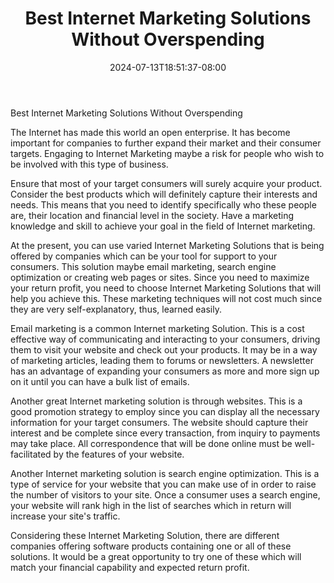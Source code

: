 ﻿---
title: "Best Internet Marketing Solutions Without Overspending"
date: 2024-07-13T18:51:37-08:00
description: "25 articles marketing Tips for Web Success"
featured_image: "/images/25 articles marketing.jpg"
tags: ["25 articles marketing"]
---

Best Internet Marketing Solutions Without Overspending

The Internet has made this world an open enterprise. It has become important for companies to further expand their market and their consumer targets. Engaging to Internet Marketing maybe a risk for people who wish to be involved with this type of business.

Ensure that most of  your target consumers will surely acquire your product. Consider the best products which will definitely capture their interests and needs. This means that you need to identify specifically who these people are, their location and financial level in the society. Have a marketing knowledge and skill to achieve your goal in the field of Internet marketing.

At the present, you can use varied Internet Marketing Solutions that is being offered by companies which can be your tool for support to your consumers. This solution maybe email marketing, search engine optimization or creating web pages or sites. Since you need to maximize your return profit, you need to choose Internet Marketing Solutions that will help you achieve this. These marketing techniques will not cost much since they are very self-explanatory, thus, learned easily.

Email marketing is a common Internet marketing Solution.  This is a cost effective way of communicating and interacting to your consumers, driving them to visit your website and check out your products. It may be in a way of marketing articles, leading them to forums or newsletters. A newsletter has an advantage of expanding your consumers as more and more sign up on it until you can have a bulk list of emails. 

Another great Internet marketing solution is through websites. This is a good promotion strategy to employ since you can display all the necessary information for your target consumers. The website should capture their interest and be complete since every transaction, from inquiry to payments may take place. All correspondence that will be done online must be well-facilitated by the features of your website. 

Another Internet marketing solution is search engine optimization. This is a type of service for your website that you can make use of in order to raise the number of visitors to your site. Once a consumer uses a search engine, your website will rank high in the list of searches which in return will increase your site's traffic. 

Considering these Internet Marketing Solution, there are different companies offering software products containing one or all of these solutions. It would be a great opportunity to try one of these which will match your financial capability and expected return profit.

